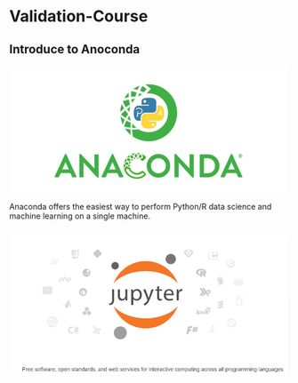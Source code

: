 # Validation-Course

## Introduce to Anoconda

![image](https://github.com/Mmmmmmmmark/Validation-Course/blob/main/1.png)

Anaconda offers the easiest way to perform Python/R data science and machine learning on a single machine.


###
![image](https://github.com/Mmmmmmmmark/Validation-Course/blob/main/2.png)
